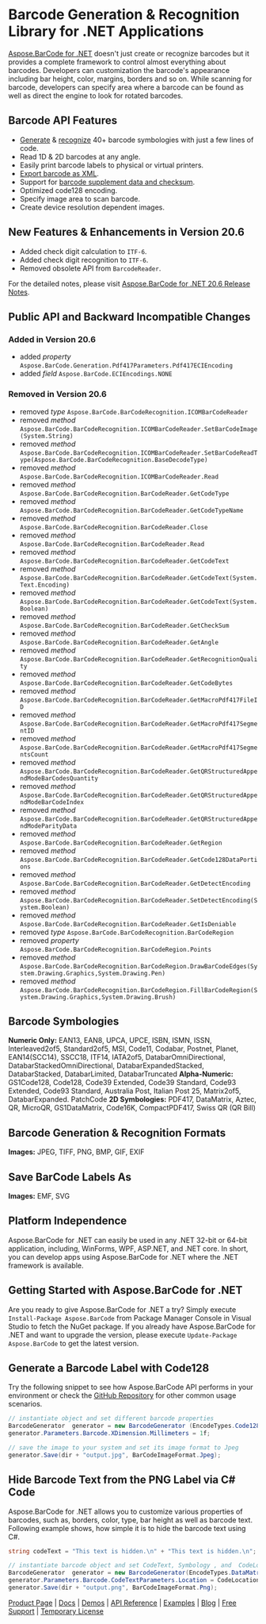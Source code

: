 # Barcode Generation & Recognition Library for .NET Applications

[Aspose.BarCode for .NET](https://products.aspose.com/barcode/net) doesn't just create or recognize barcodes but it provides a complete framework to control almost everything about barcodes. Developers can customization the barcode's appearance including bar height, color, margins, borders and so on. While scanning for barcode, developers can specify area where a barcode can be found as well as direct the engine to look for rotated barcodes.

## Barcode API Features

- [Generate](https://docs.aspose.com/display/barcodenet/Generate+Barcodes+with+Aspose.BarCode+APIs) & [recognize](https://docs.aspose.com/display/barcodenet/Read+Barcodes+with+Aspose.BarCode+APIs) 40+ barcode symbologies with just a few lines of code.
- Read 1D & 2D barcodes at any angle.
- Easily print barcode labels to physical or virtual printers.
- [Export barcode as XML](https://docs.aspose.com/display/barcodenet/Barcode+in+XML).
- Support for [barcode supplement data and checksum](https://docs.aspose.com/display/barcodenet/Use+Checksum+and+Supplement+Data).
- Optimized code128 encoding.
- Specify image area to scan barcode.
- Create device resolution dependent images.

## New Features & Enhancements in Version 20.6

- Added check digit calculation to `ITF-6`.
- Added check digit recognition to `ITF-6`.
- Removed obsolete API from `BarcodeReader`.

For the detailed notes, please visit [Aspose.BarCode for .NET 20.6 Release Notes](https://docs.aspose.com/display/barcodenet/Aspose.BarCode+for+.NET+20.6+Release+Notes).

## Public API and Backward Incompatible Changes

### Added in Version 20.6

- added *property* `Aspose.BarCode.Generation.Pdf417Parameters.Pdf417ECIEncoding`
- added *field* `Aspose.BarCode.ECIEncodings.NONE`

### Removed in Version 20.6

- removed *type* `Aspose.BarCode.BarCodeRecognition.ICOMBarCodeReader`
- removed *method* `Aspose.BarCode.BarCodeRecognition.ICOMBarCodeReader.SetBarCodeImage(System.String)`
- removed *method* `Aspose.BarCode.BarCodeRecognition.ICOMBarCodeReader.SetBarCodeReadType(Aspose.BarCode.BarCodeRecognition.BaseDecodeType)`
- removed *method* `Aspose.BarCode.BarCodeRecognition.ICOMBarCodeReader.Read`
- removed *method* `Aspose.BarCode.BarCodeRecognition.BarCodeReader.GetCodeType`
- removed *method* `Aspose.BarCode.BarCodeRecognition.BarCodeReader.GetCodeTypeName`
- removed *method* `Aspose.BarCode.BarCodeRecognition.BarCodeReader.Close`
- removed *method* `Aspose.BarCode.BarCodeRecognition.BarCodeReader.Read`
- removed *method* `Aspose.BarCode.BarCodeRecognition.BarCodeReader.GetCodeText`
- removed *method* `Aspose.BarCode.BarCodeRecognition.BarCodeReader.GetCodeText(System.Text.Encoding)`
- removed *method* `Aspose.BarCode.BarCodeRecognition.BarCodeReader.GetCodeText(System.Boolean)`
- removed *method* `Aspose.BarCode.BarCodeRecognition.BarCodeReader.GetCheckSum`
- removed *method* `Aspose.BarCode.BarCodeRecognition.BarCodeReader.GetAngle`
- removed *method* `Aspose.BarCode.BarCodeRecognition.BarCodeReader.GetRecognitionQuality`
- removed *method* `Aspose.BarCode.BarCodeRecognition.BarCodeReader.GetCodeBytes`
- removed *method* `Aspose.BarCode.BarCodeRecognition.BarCodeReader.GetMacroPdf417FileID`
- removed *method* `Aspose.BarCode.BarCodeRecognition.BarCodeReader.GetMacroPdf417SegmentID`
- removed *method* `Aspose.BarCode.BarCodeRecognition.BarCodeReader.GetMacroPdf417SegmentsCount`
- removed *method* `Aspose.BarCode.BarCodeRecognition.BarCodeReader.GetQRStructuredAppendModeBarCodesQuantity`
- removed *method* `Aspose.BarCode.BarCodeRecognition.BarCodeReader.GetQRStructuredAppendModeBarCodeIndex`
- removed *method* `Aspose.BarCode.BarCodeRecognition.BarCodeReader.GetQRStructuredAppendModeParityData`
- removed *method* `Aspose.BarCode.BarCodeRecognition.BarCodeReader.GetRegion`
- removed *method* `Aspose.BarCode.BarCodeRecognition.BarCodeReader.GetCode128DataPortions`
- removed *method* `Aspose.BarCode.BarCodeRecognition.BarCodeReader.GetDetectEncoding`
- removed *method* `Aspose.BarCode.BarCodeRecognition.BarCodeReader.SetDetectEncoding(System.Boolean)`
- removed *method* `Aspose.BarCode.BarCodeRecognition.BarCodeReader.GetIsDeniable`
- removed *type* `Aspose.BarCode.BarCodeRecognition.BarCodeRegion`
- removed *property* `Aspose.BarCode.BarCodeRecognition.BarCodeRegion.Points`
- removed *method* `Aspose.BarCode.BarCodeRecognition.BarCodeRegion.DrawBarCodeEdges(System.Drawing.Graphics,System.Drawing.Pen)`
- removed *method* `Aspose.BarCode.BarCodeRecognition.BarCodeRegion.FillBarCodeRegion(System.Drawing.Graphics,System.Drawing.Brush)`

## Barcode Symbologies

**Numeric Only:** EAN13,  EAN8, UPCA, UPCE, ISBN, ISMN, ISSN, Interleaved2of5,  Standard2of5, MSI, Code11, Codabar, Postnet, Planet, EAN14(SCC14), SSCC18, ITF14, IATA2of5, DatabarOmniDirectional, DatabarStackedOmniDirectional, DatabarExpandedStacked,   DatabarStacked, DatabarLimited, DatabarTruncated
**Alpha-Numeric:** GS1Code128, Code128, Code39 Extended, Code39 Standard, Code93 Extended, Code93 Standard, Australia Post, Italian Post 25, Matrix2of5, DatabarExpanded. PatchCode
**2D Symbologies:** PDF417, DataMatrix, Aztec, QR, MicroQR, GS1DataMatrix, Code16K, CompactPDF417, Swiss QR (QR Bill)

## Barcode Generation & Recognition Formats

**Images:** JPEG, TIFF, PNG, BMP, GIF, EXIF

## Save BarCode Labels As

**Images:** EMF, SVG

## Platform Independence

Aspose.BarCode for .NET can easily be used in any .NET 32-bit or 64-bit application, including, WinForms, WPF, ASP.NET, and .NET core. In short, you can develop apps using Aspose.BarCode for .NET where the .NET framework is available.

## Getting Started with Aspose.BarCode for .NET

Are you ready to give Aspose.BarCode for .NET a try? Simply execute `Install-Package Aspose.BarCode` from Package Manager Console in Visual Studio to fetch the NuGet package. If you already have Aspose.BarCode for .NET and want to upgrade the version, please execute `Update-Package Aspose.BarCode` to get the latest version.

## Generate a Barcode Label with Code128

Try the following snippet to see how Aspose.BarCode API performs in your environment or check the [GitHub Repository](https://github.com/aspose-barcode/Aspose.BarCode-for-.NET) for other common usage scenarios.
```csharp
// instantiate object and set different barcode properties
BarcodeGenerator  generator = new BarcodeGenerator (EncodeTypes.Code128, "1234567");
generator.Parameters.Barcode.XDimension.Millimeters = 1f;

// save the image to your system and set its image format to Jpeg
generator.Save(dir + "output.jpg", BarCodeImageFormat.Jpeg);
```

## Hide Barcode Text from the PNG Label via C# Code

Aspose.BarCode for .NET allows you to customize various properties of barcodes, such as, borders, color, type, bar height as well as barcode text. Following example shows, how simple it is to hide the barcode text using C#.

```csharp
string codeText = "This text is hidden.\n" + "This text is hidden.\n"; ;

// instantiate barcode object and set CodeText, Symbology , and  CodeLocation
BarcodeGenerator  generator = new BarcodeGenerator(EncodeTypes.DataMatrix, codeText);
generator.Parameters.Barcode.CodeTextParameters.Location = CodeLocation.None;
generator.Save(dir + "output.png", BarCodeImageFormat.Png);
```

[Product Page](https://products.aspose.com/barcode/net) | [Docs](https://docs.aspose.com/display/barcodenet/Home) | [Demos](https://products.aspose.app/barcode/family) | [API Reference](https://apireference.aspose.com/barcode/net) | [Examples](https://github.com/aspose-barcode/Aspose.BarCode-for-.NET) | [Blog](https://blog.aspose.com/category/barcode/) | [Free Support](https://forum.aspose.com/c/barcode) | [Temporary License](https://purchase.aspose.com/temporary-license)
